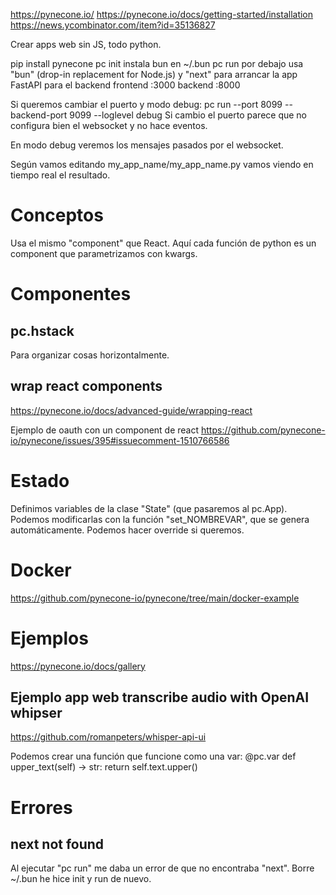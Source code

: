 https://pynecone.io/
https://pynecone.io/docs/getting-started/installation
https://news.ycombinator.com/item?id=35136827

Crear apps web sin JS, todo python.

pip install pynecone
pc init
  instala bun en ~/.bun
pc run
  por debajo usa "bun" (drop-in replacement for Node.js) y "next" para arrancar la app
  FastAPI para el backend
  frontend :3000
  backend :8000

Si queremos cambiar el puerto y modo debug:
pc run --port 8099 --backend-port 9099 --loglevel debug
Si cambio el puerto parece que no configura bien el websocket y no hace eventos.

En modo debug veremos los mensajes pasados por el websocket.

Según vamos editando my_app_name/my_app_name.py vamos viendo en tiempo real el resultado.

# Conceptos
Usa el mismo "component" que React.
Aquí cada función de python es un component que parametrizamos con kwargs.

# Componentes
## pc.hstack
Para organizar cosas horizontalmente.

## wrap react components
https://pynecone.io/docs/advanced-guide/wrapping-react

Ejemplo de oauth con un component de react
https://github.com/pynecone-io/pynecone/issues/395#issuecomment-1510766586



# Estado
Definimos variables de la clase "State" (que pasaremos al pc.App).
Podemos modificarlas con la función "set_NOMBREVAR", que se genera automáticamente. Podemos hacer override si queremos.


# Docker
https://github.com/pynecone-io/pynecone/tree/main/docker-example


# Ejemplos
https://pynecone.io/docs/gallery

## Ejemplo app web transcribe audio with OpenAI whipser
https://github.com/romanpeters/whisper-api-ui

Podemos crear una función que funcione como una var:
@pc.var
def upper_text(self) -> str:
    return self.text.upper()



# Errores
## next not found
Al ejecutar "pc run" me daba un error de que no encontraba "next".
Borre ~/.bun he hice init y run de nuevo.
